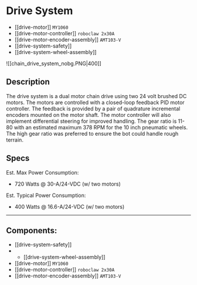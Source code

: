 # Drive System

- [[drive-motor]] `MY1060`
- [[drive-motor-controller]] `roboclaw 2x30A`
- [[drive-motor-encoder-assembly]] `AMT103-V`
- [[drive-system-safety]]
- [[drive-system-wheel-assembly]]

![[chain_drive_system_nobg.PNG|400]]
## Description

The drive system is a dual motor chain drive using two 24 volt brushed DC motors. The motors are controlled with a closed-loop feedback PID motor controller. The feedback is provided by a pair of quadrature incremental encoders mounted on the motor shaft. The motor controller will also implement differential steering for improved handling. The gear ratio is 11-80 with an estimated maximum 378 RPM for the 10 inch pneumatic wheels. The high gear ratio was preferred to ensure the bot could handle rough terrain.

## Specs
Est. Max Power Consumption:  
- 720 Watts @ 30-A/24-VDC (w/ two motors)

Est. Typical Power Consumption: 
 - 400 Watts @ 16.6-A/24-VDC (w/ two motors)



---

## Components:

- [[drive-system-safety]]
- - [[drive-system-wheel-assembly]]
- [[drive-motor]] `MY1060`
- [[drive-motor-controller]] `roboclaw 2x30A`
- [[drive-motor-encoder-assembly]] `AMT103-V`
